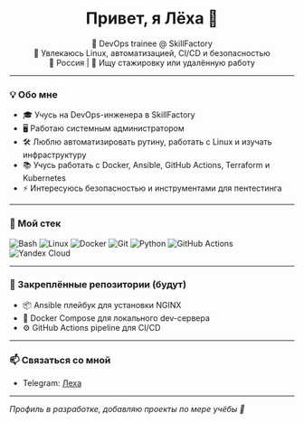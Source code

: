 <h1 align="center">Привет, я Лёха 👋</h1>

<p align="center">
  🚀 DevOps trainee @ SkillFactory <br>
  🧠 Увлекаюсь Linux, автоматизацией, CI/CD и безопасностью <br>
  📍 Россия | 💼 Ищу стажировку или удалённую работу
</p>

---

### 💡 Обо мне

- 🎓 Учусь на DevOps-инженера в SkillFactory  
- 🖥️ Работаю системным администратором  
- 🛠️ Люблю автоматизировать рутину, работать с Linux и изучать инфраструктуру  
- 📚 Учусь работать с Docker, Ansible, GitHub Actions, Terraform и Kubernetes  
- ⚡ Интересуюсь безопасностью и инструментами для пентестинга

---

### 🧰 Мой стек

![Bash](https://img.shields.io/badge/-Bash-121011?style=flat&logo=gnubash)
![Linux](https://img.shields.io/badge/-Linux-000?style=flat&logo=linux)
![Docker](https://img.shields.io/badge/-Docker-2496ED?style=flat&logo=docker&logoColor=white)
![Git](https://img.shields.io/badge/-Git-F05032?style=flat&logo=git&logoColor=white)
![Python](https://img.shields.io/badge/-Python-3776AB?style=flat&logo=python&logoColor=white)
![GitHub Actions](https://img.shields.io/badge/-GitHub%20Actions-2088FF?style=flat&logo=github-actions&logoColor=white)
![Yandex Cloud](https://img.shields.io/badge/-Yandex%20Cloud-FFCC00?style=flat&logo=yandex&logoColor=black)

---

### 📌 Закреплённые репозитории (будут)

- 📦 Ansible плейбук для установки NGINX
- 🐳 Docker Compose для локального dev-сервера
- ⚙️ GitHub Actions pipeline для CI/CD

---

### 📫 Связаться со мной

- Telegram: [Леха](@mute_tex)

---

_Профиль в разработке, добавляю проекты по мере учёбы 🤖_

